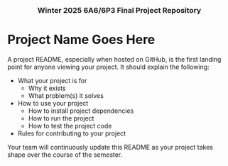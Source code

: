 <!-- README HEADER -->

<br />
<div align="center">
  <h3 align="center">Winter 2025 6A6/6P3 Final Project Repository</h3>
</div>

# Project Name Goes Here

A project README, especially when hosted on GitHub, is the first landing point for anyone viewing your project. It should explain the following:

- What your project is for
  - Why it exists
  - What problem(s) it solves
- How to use your project
  - How to install project dependencies
  - How to run the project
  - How to test the project code
- Rules for contributing to your project

Your team will continuously update this README as your project takes shape over the course of the semester.

